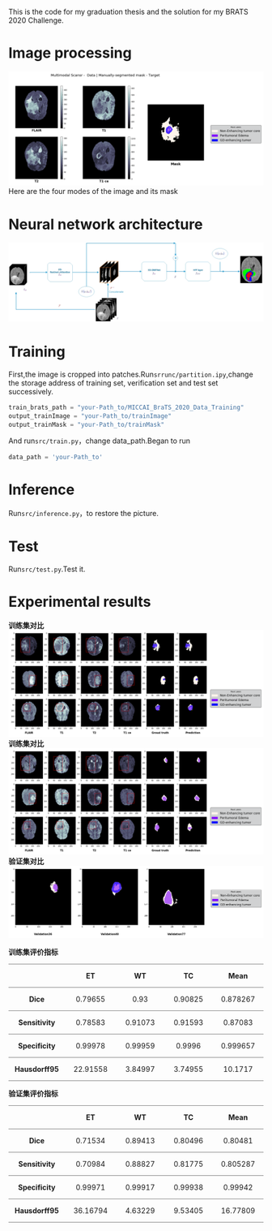 This is the code for my graduation thesis and the solution for my BRATS 2020 Challenge.

# Image processing
![image](/image/data_sample.png)
Here are the four modes of the image and its mask

# Neural network architecture
![4](/image/net图片.jpg)

# Training

First,the image is cropped into patches.Run`srrunc/partition.ipy`,change the storage address of training set, verification set and test set successively.

```python
train_brats_path = "your-Path_to/MICCAI_BraTS_2020_Data_Training"
output_trainImage = "your-Path_to/trainImage"
output_trainMask = "your-Path_to/trainMask"
```
And run`src/train.py`，change data_path.Began to run

```python
data_path = 'your-Path_to'
```

# Inference

Run`src/inference.py`，to restore the picture.

# Test

Run`src/test.py`.Test it.

# Experimental results

**训练集对比**
![Train](/image/对比图.png)
**训练集对比**
![Train](/image/对比图2.png)
**验证集对比**
![Test](/image/验证集对比图.png)

**训练集评价指标**
<table class=MsoTable15Plain2 border=1 cellspacing=0 cellpadding=0
 style='border-collapse:collapse;border:none;mso-border-top-alt:solid #7F7F7F .5pt;
 mso-border-top-themecolor:text1;mso-border-top-themetint:128;mso-border-bottom-alt:
 solid #7F7F7F .5pt;mso-border-bottom-themecolor:text1;mso-border-bottom-themetint:
 128;mso-yfti-tbllook:1184;mso-padding-alt:0cm 5.4pt 0cm 5.4pt'>
 <tr style='mso-yfti-irow:-1;mso-yfti-firstrow:yes;mso-yfti-lastfirstrow:yes'>
  <td width=111 style='width:82.95pt;border-top:solid #7F7F7F 1.0pt;mso-border-top-themecolor:
  text1;mso-border-top-themetint:128;border-left:none;border-bottom:solid #7F7F7F 1.0pt;
  mso-border-bottom-themecolor:text1;mso-border-bottom-themetint:128;
  border-right:none;mso-border-top-alt:solid #7F7F7F .5pt;mso-border-top-themecolor:
  text1;mso-border-top-themetint:128;mso-border-bottom-alt:solid #7F7F7F .5pt;
  mso-border-bottom-themecolor:text1;mso-border-bottom-themetint:128;
  padding:0cm 5.4pt 0cm 5.4pt'>
  <p class=MsoNormal align=center style='text-align:center;mso-yfti-cnfc:5'><b><span
  lang=EN-US><o:p>&nbsp;</o:p></span></b></p>
  </td>
  <td width=111 style='width:82.95pt;border-top:solid #7F7F7F 1.0pt;mso-border-top-themecolor:
  text1;mso-border-top-themetint:128;border-left:none;border-bottom:solid #7F7F7F 1.0pt;
  mso-border-bottom-themecolor:text1;mso-border-bottom-themetint:128;
  border-right:none;mso-border-top-alt:solid #7F7F7F .5pt;mso-border-top-themecolor:
  text1;mso-border-top-themetint:128;mso-border-bottom-alt:solid #7F7F7F .5pt;
  mso-border-bottom-themecolor:text1;mso-border-bottom-themetint:128;
  padding:0cm 5.4pt 0cm 5.4pt'>
  <p class=MsoNormal align=center style='text-align:center;mso-yfti-cnfc:1'><b><span
  lang=EN-US>ET<o:p></o:p></span></b></p>
  </td>
  <td width=111 style='width:82.95pt;border-top:solid #7F7F7F 1.0pt;mso-border-top-themecolor:
  text1;mso-border-top-themetint:128;border-left:none;border-bottom:solid #7F7F7F 1.0pt;
  mso-border-bottom-themecolor:text1;mso-border-bottom-themetint:128;
  border-right:none;mso-border-top-alt:solid #7F7F7F .5pt;mso-border-top-themecolor:
  text1;mso-border-top-themetint:128;mso-border-bottom-alt:solid #7F7F7F .5pt;
  mso-border-bottom-themecolor:text1;mso-border-bottom-themetint:128;
  padding:0cm 5.4pt 0cm 5.4pt'>
  <p class=MsoNormal align=center style='text-align:center;mso-yfti-cnfc:1'><b><span
  lang=EN-US>WT<o:p></o:p></span></b></p>
  </td>
  <td width=111 style='width:82.95pt;border-top:solid #7F7F7F 1.0pt;mso-border-top-themecolor:
  text1;mso-border-top-themetint:128;border-left:none;border-bottom:solid #7F7F7F 1.0pt;
  mso-border-bottom-themecolor:text1;mso-border-bottom-themetint:128;
  border-right:none;mso-border-top-alt:solid #7F7F7F .5pt;mso-border-top-themecolor:
  text1;mso-border-top-themetint:128;mso-border-bottom-alt:solid #7F7F7F .5pt;
  mso-border-bottom-themecolor:text1;mso-border-bottom-themetint:128;
  padding:0cm 5.4pt 0cm 5.4pt'>
  <p class=MsoNormal align=center style='text-align:center;mso-yfti-cnfc:1'><b><span
  lang=EN-US>TC<o:p></o:p></span></b></p>
  </td>
  <td width=111 style='width:83.0pt;border-top:solid #7F7F7F 1.0pt;mso-border-top-themecolor:
  text1;mso-border-top-themetint:128;border-left:none;border-bottom:solid #7F7F7F 1.0pt;
  mso-border-bottom-themecolor:text1;mso-border-bottom-themetint:128;
  border-right:none;mso-border-top-alt:solid #7F7F7F .5pt;mso-border-top-themecolor:
  text1;mso-border-top-themetint:128;mso-border-bottom-alt:solid #7F7F7F .5pt;
  mso-border-bottom-themecolor:text1;mso-border-bottom-themetint:128;
  padding:0cm 5.4pt 0cm 5.4pt'>
  <p class=MsoNormal align=center style='text-align:center;mso-yfti-cnfc:1'><b><span
  lang=EN-US>Mean<o:p></o:p></span></b></p>
  </td>
 </tr>
 <tr style='mso-yfti-irow:0'>
  <td width=111 style='width:82.95pt;border:none;border-bottom:solid #7F7F7F 1.0pt;
  mso-border-bottom-themecolor:text1;mso-border-bottom-themetint:128;
  mso-border-top-alt:solid #7F7F7F .5pt;mso-border-top-themecolor:text1;
  mso-border-top-themetint:128;mso-border-top-alt:solid #7F7F7F .5pt;
  mso-border-top-themecolor:text1;mso-border-top-themetint:128;mso-border-bottom-alt:
  solid #7F7F7F .5pt;mso-border-bottom-themecolor:text1;mso-border-bottom-themetint:
  128;padding:0cm 5.4pt 0cm 5.4pt'>
  <p class=MsoNormal align=center style='text-align:center;mso-yfti-cnfc:68'><b><span
  lang=EN-US>Dice<o:p></o:p></span></b></p>
  </td>
  <td width=111 style='width:82.95pt;border:none;border-bottom:solid #7F7F7F 1.0pt;
  mso-border-bottom-themecolor:text1;mso-border-bottom-themetint:128;
  mso-border-top-alt:solid #7F7F7F .5pt;mso-border-top-themecolor:text1;
  mso-border-top-themetint:128;mso-border-top-alt:solid #7F7F7F .5pt;
  mso-border-top-themecolor:text1;mso-border-top-themetint:128;mso-border-bottom-alt:
  solid #7F7F7F .5pt;mso-border-bottom-themecolor:text1;mso-border-bottom-themetint:
  128;padding:0cm 5.4pt 0cm 5.4pt'>
  <p class=MsoNormal align=center style='text-align:center;mso-yfti-cnfc:64'><span
  lang=EN-US>0.79655</span></p>
  </td>
  <td width=111 style='width:82.95pt;border:none;border-bottom:solid #7F7F7F 1.0pt;
  mso-border-bottom-themecolor:text1;mso-border-bottom-themetint:128;
  mso-border-top-alt:solid #7F7F7F .5pt;mso-border-top-themecolor:text1;
  mso-border-top-themetint:128;mso-border-top-alt:solid #7F7F7F .5pt;
  mso-border-top-themecolor:text1;mso-border-top-themetint:128;mso-border-bottom-alt:
  solid #7F7F7F .5pt;mso-border-bottom-themecolor:text1;mso-border-bottom-themetint:
  128;padding:0cm 5.4pt 0cm 5.4pt'>
  <p class=MsoNormal align=center style='text-align:center;mso-yfti-cnfc:64'><span
  lang=EN-US>0.93</span></p>
  </td>
  <td width=111 style='width:82.95pt;border:none;border-bottom:solid #7F7F7F 1.0pt;
  mso-border-bottom-themecolor:text1;mso-border-bottom-themetint:128;
  mso-border-top-alt:solid #7F7F7F .5pt;mso-border-top-themecolor:text1;
  mso-border-top-themetint:128;mso-border-top-alt:solid #7F7F7F .5pt;
  mso-border-top-themecolor:text1;mso-border-top-themetint:128;mso-border-bottom-alt:
  solid #7F7F7F .5pt;mso-border-bottom-themecolor:text1;mso-border-bottom-themetint:
  128;padding:0cm 5.4pt 0cm 5.4pt'>
  <p class=MsoNormal align=center style='text-align:center;mso-yfti-cnfc:64'><span
  lang=EN-US>0.90825</span></p>
  </td>
  <td width=111 style='width:83.0pt;border:none;border-bottom:solid #7F7F7F 1.0pt;
  mso-border-bottom-themecolor:text1;mso-border-bottom-themetint:128;
  mso-border-top-alt:solid #7F7F7F .5pt;mso-border-top-themecolor:text1;
  mso-border-top-themetint:128;mso-border-top-alt:solid #7F7F7F .5pt;
  mso-border-top-themecolor:text1;mso-border-top-themetint:128;mso-border-bottom-alt:
  solid #7F7F7F .5pt;mso-border-bottom-themecolor:text1;mso-border-bottom-themetint:
  128;padding:0cm 5.4pt 0cm 5.4pt'>
  <p class=MsoNormal align=center style='text-align:center;mso-yfti-cnfc:64'><span
  lang=EN-US>0.878267</span></p>
  </td>
 </tr>
 <tr style='mso-yfti-irow:1'>
  <td width=111 style='width:82.95pt;border:none;padding:0cm 5.4pt 0cm 5.4pt'>
  <p class=MsoNormal align=center style='text-align:center;mso-yfti-cnfc:4'><b><span
  lang=EN-US>Sensitivity<o:p></o:p></span></b></p>
  </td>
  <td width=111 style='width:82.95pt;border:none;padding:0cm 5.4pt 0cm 5.4pt'>
  <p class=MsoNormal align=center style='text-align:center'><span lang=EN-US>0.78583</span></p>
  </td>
  <td width=111 style='width:82.95pt;border:none;padding:0cm 5.4pt 0cm 5.4pt'>
  <p class=MsoNormal align=center style='text-align:center'><span lang=EN-US>0.91073</span></p>
  </td>
  <td width=111 style='width:82.95pt;border:none;padding:0cm 5.4pt 0cm 5.4pt'>
  <p class=MsoNormal align=center style='text-align:center'><span lang=EN-US>0.91593</span></p>
  </td>
  <td width=111 style='width:83.0pt;border:none;padding:0cm 5.4pt 0cm 5.4pt'>
  <p class=MsoNormal align=center style='text-align:center'><span lang=EN-US>0.87083</span></p>
  </td>
 </tr>
 <tr style='mso-yfti-irow:2'>
  <td width=111 style='width:82.95pt;border-top:solid #7F7F7F 1.0pt;mso-border-top-themecolor:
  text1;mso-border-top-themetint:128;border-left:none;border-bottom:solid #7F7F7F 1.0pt;
  mso-border-bottom-themecolor:text1;mso-border-bottom-themetint:128;
  border-right:none;mso-border-top-alt:solid #7F7F7F .5pt;mso-border-top-themecolor:
  text1;mso-border-top-themetint:128;mso-border-bottom-alt:solid #7F7F7F .5pt;
  mso-border-bottom-themecolor:text1;mso-border-bottom-themetint:128;
  padding:0cm 5.4pt 0cm 5.4pt'>
  <p class=MsoNormal align=center style='text-align:center;mso-yfti-cnfc:68'><b><span
  lang=EN-US>Specificity<o:p></o:p></span></b></p>
  </td>
  <td width=111 style='width:82.95pt;border-top:solid #7F7F7F 1.0pt;mso-border-top-themecolor:
  text1;mso-border-top-themetint:128;border-left:none;border-bottom:solid #7F7F7F 1.0pt;
  mso-border-bottom-themecolor:text1;mso-border-bottom-themetint:128;
  border-right:none;mso-border-top-alt:solid #7F7F7F .5pt;mso-border-top-themecolor:
  text1;mso-border-top-themetint:128;mso-border-bottom-alt:solid #7F7F7F .5pt;
  mso-border-bottom-themecolor:text1;mso-border-bottom-themetint:128;
  padding:0cm 5.4pt 0cm 5.4pt'>
  <p class=MsoNormal align=center style='text-align:center;mso-yfti-cnfc:64'><span
  lang=EN-US>0.99978</span></p>
  </td>
  <td width=111 style='width:82.95pt;border-top:solid #7F7F7F 1.0pt;mso-border-top-themecolor:
  text1;mso-border-top-themetint:128;border-left:none;border-bottom:solid #7F7F7F 1.0pt;
  mso-border-bottom-themecolor:text1;mso-border-bottom-themetint:128;
  border-right:none;mso-border-top-alt:solid #7F7F7F .5pt;mso-border-top-themecolor:
  text1;mso-border-top-themetint:128;mso-border-bottom-alt:solid #7F7F7F .5pt;
  mso-border-bottom-themecolor:text1;mso-border-bottom-themetint:128;
  padding:0cm 5.4pt 0cm 5.4pt'>
  <p class=MsoNormal align=center style='text-align:center;mso-yfti-cnfc:64'><span
  lang=EN-US>0.99959</span></p>
  </td>
  <td width=111 style='width:82.95pt;border-top:solid #7F7F7F 1.0pt;mso-border-top-themecolor:
  text1;mso-border-top-themetint:128;border-left:none;border-bottom:solid #7F7F7F 1.0pt;
  mso-border-bottom-themecolor:text1;mso-border-bottom-themetint:128;
  border-right:none;mso-border-top-alt:solid #7F7F7F .5pt;mso-border-top-themecolor:
  text1;mso-border-top-themetint:128;mso-border-bottom-alt:solid #7F7F7F .5pt;
  mso-border-bottom-themecolor:text1;mso-border-bottom-themetint:128;
  padding:0cm 5.4pt 0cm 5.4pt'>
  <p class=MsoNormal align=center style='text-align:center;mso-yfti-cnfc:64'><span
  lang=EN-US>0.9996</span></p>
  </td>
  <td width=111 style='width:83.0pt;border-top:solid #7F7F7F 1.0pt;mso-border-top-themecolor:
  text1;mso-border-top-themetint:128;border-left:none;border-bottom:solid #7F7F7F 1.0pt;
  mso-border-bottom-themecolor:text1;mso-border-bottom-themetint:128;
  border-right:none;mso-border-top-alt:solid #7F7F7F .5pt;mso-border-top-themecolor:
  text1;mso-border-top-themetint:128;mso-border-bottom-alt:solid #7F7F7F .5pt;
  mso-border-bottom-themecolor:text1;mso-border-bottom-themetint:128;
  padding:0cm 5.4pt 0cm 5.4pt'>
  <p class=MsoNormal align=center style='text-align:center;mso-yfti-cnfc:64'><span
  lang=EN-US>0.999657</span></p>
  </td>
 </tr>
 <tr style='mso-yfti-irow:3;mso-yfti-lastrow:yes'>
  <td width=111 style='width:82.95pt;border:none;border-bottom:solid #7F7F7F 1.0pt;
  mso-border-bottom-themecolor:text1;mso-border-bottom-themetint:128;
  mso-border-bottom-alt:solid #7F7F7F .5pt;mso-border-bottom-themecolor:text1;
  mso-border-bottom-themetint:128;padding:0cm 5.4pt 0cm 5.4pt'>
  <p class=MsoNormal align=center style='text-align:center;mso-yfti-cnfc:4'><b><span
  lang=EN-US>Hausdorff95<o:p></o:p></span></b></p>
  </td>
  <td width=111 style='width:82.95pt;border:none;border-bottom:solid #7F7F7F 1.0pt;
  mso-border-bottom-themecolor:text1;mso-border-bottom-themetint:128;
  mso-border-bottom-alt:solid #7F7F7F .5pt;mso-border-bottom-themecolor:text1;
  mso-border-bottom-themetint:128;padding:0cm 5.4pt 0cm 5.4pt'>
  <p class=MsoNormal align=center style='text-align:center'><span lang=EN-US>22.91558</span></p>
  </td>
  <td width=111 style='width:82.95pt;border:none;border-bottom:solid #7F7F7F 1.0pt;
  mso-border-bottom-themecolor:text1;mso-border-bottom-themetint:128;
  mso-border-bottom-alt:solid #7F7F7F .5pt;mso-border-bottom-themecolor:text1;
  mso-border-bottom-themetint:128;padding:0cm 5.4pt 0cm 5.4pt'>
  <p class=MsoNormal align=center style='text-align:center'><span lang=EN-US>3.84997</span></p>
  </td>
  <td width=111 style='width:82.95pt;border:none;border-bottom:solid #7F7F7F 1.0pt;
  mso-border-bottom-themecolor:text1;mso-border-bottom-themetint:128;
  mso-border-bottom-alt:solid #7F7F7F .5pt;mso-border-bottom-themecolor:text1;
  mso-border-bottom-themetint:128;padding:0cm 5.4pt 0cm 5.4pt'>
  <p class=MsoNormal align=center style='text-align:center'><span lang=EN-US>3.74955</span></p>
  </td>
  <td width=111 style='width:83.0pt;border:none;border-bottom:solid #7F7F7F 1.0pt;
  mso-border-bottom-themecolor:text1;mso-border-bottom-themetint:128;
  mso-border-bottom-alt:solid #7F7F7F .5pt;mso-border-bottom-themecolor:text1;
  mso-border-bottom-themetint:128;padding:0cm 5.4pt 0cm 5.4pt'>
  <p class=MsoNormal align=center style='text-align:center'><span lang=EN-US>10.1717</span></p>
  </td>
 </tr>
</table>

**验证集评价指标**
<table class=MsoTable15Plain2 border=1 cellspacing=0 cellpadding=0
 style='border-collapse:collapse;border:none;mso-border-top-alt:solid #7F7F7F .5pt;
 mso-border-top-themecolor:text1;mso-border-top-themetint:128;mso-border-bottom-alt:
 solid #7F7F7F .5pt;mso-border-bottom-themecolor:text1;mso-border-bottom-themetint:
 128;mso-yfti-tbllook:1184;mso-padding-alt:0cm 5.4pt 0cm 5.4pt'>
 <tr style='mso-yfti-irow:-1;mso-yfti-firstrow:yes;mso-yfti-lastfirstrow:yes'>
  <td width=111 style='width:82.95pt;border-top:solid #7F7F7F 1.0pt;mso-border-top-themecolor:
  text1;mso-border-top-themetint:128;border-left:none;border-bottom:solid #7F7F7F 1.0pt;
  mso-border-bottom-themecolor:text1;mso-border-bottom-themetint:128;
  border-right:none;mso-border-top-alt:solid #7F7F7F .5pt;mso-border-top-themecolor:
  text1;mso-border-top-themetint:128;mso-border-bottom-alt:solid #7F7F7F .5pt;
  mso-border-bottom-themecolor:text1;mso-border-bottom-themetint:128;
  padding:0cm 5.4pt 0cm 5.4pt'>
  <p class=MsoNormal align=center style='text-align:center;mso-yfti-cnfc:5'><b><span
  lang=EN-US><o:p>&nbsp;</o:p></span></b></p>
  </td>
  <td width=111 style='width:82.95pt;border-top:solid #7F7F7F 1.0pt;mso-border-top-themecolor:
  text1;mso-border-top-themetint:128;border-left:none;border-bottom:solid #7F7F7F 1.0pt;
  mso-border-bottom-themecolor:text1;mso-border-bottom-themetint:128;
  border-right:none;mso-border-top-alt:solid #7F7F7F .5pt;mso-border-top-themecolor:
  text1;mso-border-top-themetint:128;mso-border-bottom-alt:solid #7F7F7F .5pt;
  mso-border-bottom-themecolor:text1;mso-border-bottom-themetint:128;
  padding:0cm 5.4pt 0cm 5.4pt'>
  <p class=MsoNormal align=center style='text-align:center;mso-yfti-cnfc:1'><b><span
  lang=EN-US>ET<o:p></o:p></span></b></p>
  </td>
  <td width=111 style='width:82.95pt;border-top:solid #7F7F7F 1.0pt;mso-border-top-themecolor:
  text1;mso-border-top-themetint:128;border-left:none;border-bottom:solid #7F7F7F 1.0pt;
  mso-border-bottom-themecolor:text1;mso-border-bottom-themetint:128;
  border-right:none;mso-border-top-alt:solid #7F7F7F .5pt;mso-border-top-themecolor:
  text1;mso-border-top-themetint:128;mso-border-bottom-alt:solid #7F7F7F .5pt;
  mso-border-bottom-themecolor:text1;mso-border-bottom-themetint:128;
  padding:0cm 5.4pt 0cm 5.4pt'>
  <p class=MsoNormal align=center style='text-align:center;mso-yfti-cnfc:1'><b><span
  lang=EN-US>WT<o:p></o:p></span></b></p>
  </td>
  <td width=111 style='width:82.95pt;border-top:solid #7F7F7F 1.0pt;mso-border-top-themecolor:
  text1;mso-border-top-themetint:128;border-left:none;border-bottom:solid #7F7F7F 1.0pt;
  mso-border-bottom-themecolor:text1;mso-border-bottom-themetint:128;
  border-right:none;mso-border-top-alt:solid #7F7F7F .5pt;mso-border-top-themecolor:
  text1;mso-border-top-themetint:128;mso-border-bottom-alt:solid #7F7F7F .5pt;
  mso-border-bottom-themecolor:text1;mso-border-bottom-themetint:128;
  padding:0cm 5.4pt 0cm 5.4pt'>
  <p class=MsoNormal align=center style='text-align:center;mso-yfti-cnfc:1'><b><span
  lang=EN-US>TC<o:p></o:p></span></b></p>
  </td>
  <td width=111 style='width:83.0pt;border-top:solid #7F7F7F 1.0pt;mso-border-top-themecolor:
  text1;mso-border-top-themetint:128;border-left:none;border-bottom:solid #7F7F7F 1.0pt;
  mso-border-bottom-themecolor:text1;mso-border-bottom-themetint:128;
  border-right:none;mso-border-top-alt:solid #7F7F7F .5pt;mso-border-top-themecolor:
  text1;mso-border-top-themetint:128;mso-border-bottom-alt:solid #7F7F7F .5pt;
  mso-border-bottom-themecolor:text1;mso-border-bottom-themetint:128;
  padding:0cm 5.4pt 0cm 5.4pt'>
  <p class=MsoNormal align=center style='text-align:center;mso-yfti-cnfc:1'><b><span
  lang=EN-US>Mean<o:p></o:p></span></b></p>
  </td>
 </tr>
 <tr style='mso-yfti-irow:0'>
  <td width=111 style='width:82.95pt;border:none;border-bottom:solid #7F7F7F 1.0pt;
  mso-border-bottom-themecolor:text1;mso-border-bottom-themetint:128;
  mso-border-top-alt:solid #7F7F7F .5pt;mso-border-top-themecolor:text1;
  mso-border-top-themetint:128;mso-border-top-alt:solid #7F7F7F .5pt;
  mso-border-top-themecolor:text1;mso-border-top-themetint:128;mso-border-bottom-alt:
  solid #7F7F7F .5pt;mso-border-bottom-themecolor:text1;mso-border-bottom-themetint:
  128;padding:0cm 5.4pt 0cm 5.4pt'>
  <p class=MsoNormal align=center style='text-align:center;mso-yfti-cnfc:68'><b><span
  lang=EN-US>Dice<o:p></o:p></span></b></p>
  </td>
  <td width=111 style='width:82.95pt;border:none;border-bottom:solid #7F7F7F 1.0pt;
  mso-border-bottom-themecolor:text1;mso-border-bottom-themetint:128;
  mso-border-top-alt:solid #7F7F7F .5pt;mso-border-top-themecolor:text1;
  mso-border-top-themetint:128;mso-border-top-alt:solid #7F7F7F .5pt;
  mso-border-top-themecolor:text1;mso-border-top-themetint:128;mso-border-bottom-alt:
  solid #7F7F7F .5pt;mso-border-bottom-themecolor:text1;mso-border-bottom-themetint:
  128;padding:0cm 5.4pt 0cm 5.4pt'>
  <p class=MsoNormal align=center style='text-align:center;mso-yfti-cnfc:64'><span
  lang=EN-US>0.71534</span></p>
  </td>
  <td width=111 style='width:82.95pt;border:none;border-bottom:solid #7F7F7F 1.0pt;
  mso-border-bottom-themecolor:text1;mso-border-bottom-themetint:128;
  mso-border-top-alt:solid #7F7F7F .5pt;mso-border-top-themecolor:text1;
  mso-border-top-themetint:128;mso-border-top-alt:solid #7F7F7F .5pt;
  mso-border-top-themecolor:text1;mso-border-top-themetint:128;mso-border-bottom-alt:
  solid #7F7F7F .5pt;mso-border-bottom-themecolor:text1;mso-border-bottom-themetint:
  128;padding:0cm 5.4pt 0cm 5.4pt'>
  <p class=MsoNormal align=center style='text-align:center;mso-yfti-cnfc:64'><span
  lang=EN-US>0.89413</span></p>
  </td>
  <td width=111 style='width:82.95pt;border:none;border-bottom:solid #7F7F7F 1.0pt;
  mso-border-bottom-themecolor:text1;mso-border-bottom-themetint:128;
  mso-border-top-alt:solid #7F7F7F .5pt;mso-border-top-themecolor:text1;
  mso-border-top-themetint:128;mso-border-top-alt:solid #7F7F7F .5pt;
  mso-border-top-themecolor:text1;mso-border-top-themetint:128;mso-border-bottom-alt:
  solid #7F7F7F .5pt;mso-border-bottom-themecolor:text1;mso-border-bottom-themetint:
  128;padding:0cm 5.4pt 0cm 5.4pt'>
  <p class=MsoNormal align=center style='text-align:center;mso-yfti-cnfc:64'><span
  lang=EN-US>0.80496</span></p>
  </td>
  <td width=111 style='width:83.0pt;border:none;border-bottom:solid #7F7F7F 1.0pt;
  mso-border-bottom-themecolor:text1;mso-border-bottom-themetint:128;
  mso-border-top-alt:solid #7F7F7F .5pt;mso-border-top-themecolor:text1;
  mso-border-top-themetint:128;mso-border-top-alt:solid #7F7F7F .5pt;
  mso-border-top-themecolor:text1;mso-border-top-themetint:128;mso-border-bottom-alt:
  solid #7F7F7F .5pt;mso-border-bottom-themecolor:text1;mso-border-bottom-themetint:
  128;padding:0cm 5.4pt 0cm 5.4pt'>
  <p class=MsoNormal align=center style='text-align:center;mso-yfti-cnfc:64'><span
  lang=EN-US>0.80481</span></p>
  </td>
 </tr>
 <tr style='mso-yfti-irow:1'>
  <td width=111 style='width:82.95pt;border:none;padding:0cm 5.4pt 0cm 5.4pt'>
  <p class=MsoNormal align=center style='text-align:center;mso-yfti-cnfc:4'><b><span
  lang=EN-US>Sensitivity<o:p></o:p></span></b></p>
  </td>
  <td width=111 style='width:82.95pt;border:none;padding:0cm 5.4pt 0cm 5.4pt'>
  <p class=MsoNormal align=center style='text-align:center'><span lang=EN-US>0.70984</span></p>
  </td>
  <td width=111 style='width:82.95pt;border:none;padding:0cm 5.4pt 0cm 5.4pt'>
  <p class=MsoNormal align=center style='text-align:center'><span lang=EN-US>0.88827</span></p>
  </td>
  <td width=111 style='width:82.95pt;border:none;padding:0cm 5.4pt 0cm 5.4pt'>
  <p class=MsoNormal align=center style='text-align:center'><span lang=EN-US>0.81775</span></p>
  </td>
  <td width=111 style='width:83.0pt;border:none;padding:0cm 5.4pt 0cm 5.4pt'>
  <p class=MsoNormal align=center style='text-align:center'><span lang=EN-US>0.805287</span></p>
  </td>
 </tr>
 <tr style='mso-yfti-irow:2'>
  <td width=111 style='width:82.95pt;border-top:solid #7F7F7F 1.0pt;mso-border-top-themecolor:
  text1;mso-border-top-themetint:128;border-left:none;border-bottom:solid #7F7F7F 1.0pt;
  mso-border-bottom-themecolor:text1;mso-border-bottom-themetint:128;
  border-right:none;mso-border-top-alt:solid #7F7F7F .5pt;mso-border-top-themecolor:
  text1;mso-border-top-themetint:128;mso-border-bottom-alt:solid #7F7F7F .5pt;
  mso-border-bottom-themecolor:text1;mso-border-bottom-themetint:128;
  padding:0cm 5.4pt 0cm 5.4pt'>
  <p class=MsoNormal align=center style='text-align:center;mso-yfti-cnfc:68'><b><span
  lang=EN-US>Specificity<o:p></o:p></span></b></p>
  </td>
  <td width=111 style='width:82.95pt;border-top:solid #7F7F7F 1.0pt;mso-border-top-themecolor:
  text1;mso-border-top-themetint:128;border-left:none;border-bottom:solid #7F7F7F 1.0pt;
  mso-border-bottom-themecolor:text1;mso-border-bottom-themetint:128;
  border-right:none;mso-border-top-alt:solid #7F7F7F .5pt;mso-border-top-themecolor:
  text1;mso-border-top-themetint:128;mso-border-bottom-alt:solid #7F7F7F .5pt;
  mso-border-bottom-themecolor:text1;mso-border-bottom-themetint:128;
  padding:0cm 5.4pt 0cm 5.4pt'>
  <p class=MsoNormal align=center style='text-align:center;mso-yfti-cnfc:64'><span
  lang=EN-US>0.99971</span></p>
  </td>
  <td width=111 style='width:82.95pt;border-top:solid #7F7F7F 1.0pt;mso-border-top-themecolor:
  text1;mso-border-top-themetint:128;border-left:none;border-bottom:solid #7F7F7F 1.0pt;
  mso-border-bottom-themecolor:text1;mso-border-bottom-themetint:128;
  border-right:none;mso-border-top-alt:solid #7F7F7F .5pt;mso-border-top-themecolor:
  text1;mso-border-top-themetint:128;mso-border-bottom-alt:solid #7F7F7F .5pt;
  mso-border-bottom-themecolor:text1;mso-border-bottom-themetint:128;
  padding:0cm 5.4pt 0cm 5.4pt'>
  <p class=MsoNormal align=center style='text-align:center;mso-yfti-cnfc:64'><span
  lang=EN-US>0.99917</span></p>
  </td>
  <td width=111 style='width:82.95pt;border-top:solid #7F7F7F 1.0pt;mso-border-top-themecolor:
  text1;mso-border-top-themetint:128;border-left:none;border-bottom:solid #7F7F7F 1.0pt;
  mso-border-bottom-themecolor:text1;mso-border-bottom-themetint:128;
  border-right:none;mso-border-top-alt:solid #7F7F7F .5pt;mso-border-top-themecolor:
  text1;mso-border-top-themetint:128;mso-border-bottom-alt:solid #7F7F7F .5pt;
  mso-border-bottom-themecolor:text1;mso-border-bottom-themetint:128;
  padding:0cm 5.4pt 0cm 5.4pt'>
  <p class=MsoNormal align=center style='text-align:center;mso-yfti-cnfc:64'><span
  lang=EN-US>0.99938</span></p>
  </td>
  <td width=111 style='width:83.0pt;border-top:solid #7F7F7F 1.0pt;mso-border-top-themecolor:
  text1;mso-border-top-themetint:128;border-left:none;border-bottom:solid #7F7F7F 1.0pt;
  mso-border-bottom-themecolor:text1;mso-border-bottom-themetint:128;
  border-right:none;mso-border-top-alt:solid #7F7F7F .5pt;mso-border-top-themecolor:
  text1;mso-border-top-themetint:128;mso-border-bottom-alt:solid #7F7F7F .5pt;
  mso-border-bottom-themecolor:text1;mso-border-bottom-themetint:128;
  padding:0cm 5.4pt 0cm 5.4pt'>
  <p class=MsoNormal align=center style='text-align:center;mso-yfti-cnfc:64'><span
  lang=EN-US>0.99942</span></p>
  </td>
 </tr>
 <tr style='mso-yfti-irow:3;mso-yfti-lastrow:yes'>
  <td width=111 style='width:82.95pt;border:none;border-bottom:solid #7F7F7F 1.0pt;
  mso-border-bottom-themecolor:text1;mso-border-bottom-themetint:128;
  mso-border-bottom-alt:solid #7F7F7F .5pt;mso-border-bottom-themecolor:text1;
  mso-border-bottom-themetint:128;padding:0cm 5.4pt 0cm 5.4pt'>
  <p class=MsoNormal align=center style='text-align:center;mso-yfti-cnfc:4'><b><span
  lang=EN-US>Hausdorff95<o:p></o:p></span></b></p>
  </td>
  <td width=111 style='width:82.95pt;border:none;border-bottom:solid #7F7F7F 1.0pt;
  mso-border-bottom-themecolor:text1;mso-border-bottom-themetint:128;
  mso-border-bottom-alt:solid #7F7F7F .5pt;mso-border-bottom-themecolor:text1;
  mso-border-bottom-themetint:128;padding:0cm 5.4pt 0cm 5.4pt'>
  <p class=MsoNormal align=center style='text-align:center'><span lang=EN-US>36.16794</span></p>
  </td>
  <td width=111 style='width:82.95pt;border:none;border-bottom:solid #7F7F7F 1.0pt;
  mso-border-bottom-themecolor:text1;mso-border-bottom-themetint:128;
  mso-border-bottom-alt:solid #7F7F7F .5pt;mso-border-bottom-themecolor:text1;
  mso-border-bottom-themetint:128;padding:0cm 5.4pt 0cm 5.4pt'>
  <p class=MsoNormal align=center style='text-align:center'><span lang=EN-US>4.63229</span></p>
  </td>
  <td width=111 style='width:82.95pt;border:none;border-bottom:solid #7F7F7F 1.0pt;
  mso-border-bottom-themecolor:text1;mso-border-bottom-themetint:128;
  mso-border-bottom-alt:solid #7F7F7F .5pt;mso-border-bottom-themecolor:text1;
  mso-border-bottom-themetint:128;padding:0cm 5.4pt 0cm 5.4pt'>
  <p class=MsoNormal align=center style='text-align:center'><span lang=EN-US>9.53405</span></p>
  </td>
  <td width=111 style='width:83.0pt;border:none;border-bottom:solid #7F7F7F 1.0pt;
  mso-border-bottom-themecolor:text1;mso-border-bottom-themetint:128;
  mso-border-bottom-alt:solid #7F7F7F .5pt;mso-border-bottom-themecolor:text1;
  mso-border-bottom-themetint:128;padding:0cm 5.4pt 0cm 5.4pt'>
  <p class=MsoNormal align=center style='text-align:center'><span lang=EN-US>16.77809</span></p>
  </td>
 </tr>
</table>





